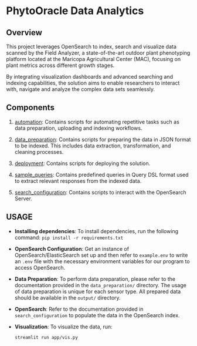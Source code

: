 # PhytoOracle Data Analytics

## Overview

This project leverages OpenSearch to index, search and visualize data scanned by the Field Analyzer, a state-of-the-art outdoor plant phenotyping platform located at the Maricopa Agricultural Center (MAC), focusing on plant metrics across different growth stages.

By integrating visualization dashboards and advanced searching and indexing capabilities, the solution aims to enable researchers to interact with, navigate and analyze the complex data sets seamlessly.

## Components

1. [automation](automation): Contains scripts for automating repetitive tasks such as data preparation, uploading and indexing workflows.

1. [data_preparation](data_preparation): Contains scripts for preparing the data in JSON format to be indexed. This includes data extraction, transformation, and cleaning processes.

1. [deployment](deployment): Contains scripts for deploying the solution.

1. [sample_queries](sample_queries): Contains predefined queries in Query DSL format used to extract relevant responses from the indexed data.

1. [search_configuration](search_configuration): Contains scripts to interact with the OpenSearch Server.


## USAGE

- **Installing dependencies**: To install dependencies, run the following command:
    ```pip install -r requirements.txt```

- **OpenSearch Configuration**: Get an instance of OpenSearch/ElasticSearch set up and then refer to `example.env` to write an `.env` file with the necessary environment variables for our program to access OpenSearch.

- **Data Preparation**: To perform data preparation, please refer to the documentation provided in the `data_preparation/` directory. The usage of data preparation is unique for each sensor type. All prepared data should be available in the `output/` directory. 

- **OpenSearch**: Refer to the documentation provided in `search_configuration` to populate the data in the OpenSearch index.

- **Visualization**: To visualize the data, run:
    ```
    streamlit run app/vis.py
    ```

